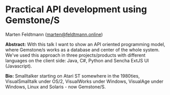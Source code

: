 # Practical API development using Gemstone/S

Marten Feldtmann (marten@feldtmann.online)

**Abstract:** With this talk I want to show an API oriented programming model, where Gemstone/s works as a database and center of the whole system. We've used this approach in three projects/products with different languages on the client side: Java, C#, Python and Sencha ExtJS UI (Javascript).

**Bio:** Smalltalker starting on Atari ST somewhere in the 1980ties, VisualSmalltalk under OS/2, VisualWorks under Windows, VisualAge under Windows, Linux and Solaris - now Gemstone/S.
